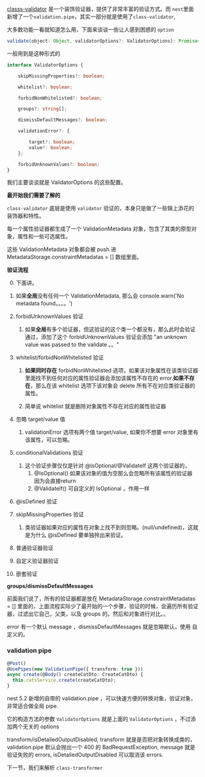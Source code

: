 [classs-validator](https://github.com/typestack/class-validator) 是一个装饰验证器，提供了非常丰富的验证方式。而 `nest`里面新增了一个`validation.pipe`，其实一部分就是使用了`class-validator`,

大多数功能一看就知道怎么用，下面来谈谈一些让人感到困惑的 `option`

```typescript
validate(object: Object, validatorOptions?: ValidatorOptions): Promise<ValidationError[]>;
```

一般用到是这种形式的

```typescript
interface ValidatorOptions {

    skipMissingProperties?: boolean;

    whitelist?: boolean;

    forbidNonWhitelisted?: boolean;

    groups?: string[];

    dismissDefaultMessages?: boolean;

    validationError?: {

        target?: boolean;
        value?: boolean;
    };

    forbidUnknownValues?: boolean;
}
```

我们主要谈谈就是 ValidatorOptions 的这些配置。



**最开始我们需要了解的**

`class-validator` 底层是使用 `validator` 验证的，本身只是做了一些锦上添花的装饰器和特性。

每一个属性验证器都生成了一个 ValidationMetadata 对象，包含了其类的原型对象，属性和一些可选属性。

这些 ValidationMetadata 对象都会被 push 进 MetadataStorage.constraintMetadatas = [] 数组里面。

**验证流程**

0.  下面讲。

1. 如果**全局**没有任何一个 ValidationMetadata, 那么会 console.warn('No metadata found。。。。')

2. forbidUnknownValues 验证

      1. 如果**全局**有多个验证器，但这验证的这个类一个都没有，那么此时会验证通过，添加了这个 forbidUnknownValues 验证会添加  "an unknown value was passed to the validate 。。"

3. whitelist/forbidNonWhitelisted 验证

   1. **如果同时存在** forbidNonWhitelisted 选项，如果该对象属性在该类验证器里面找不到任何对应的属性验证器会添加该属性不存在的 error.**如果不存在**，那么在该 whitelist 选项下该对象会 delete 所有不在对应类验证器的属性。

   2. 简单说 whitelist 就是删除对象属性不存在对应的属性验证器

4. 忽略 target/value 值

      1. validationError 选项有两个值 target/value, 如果你不想要 error 对象里有该属性，可以忽略。

5. conditionalValidations 验证

      1. 这个验证步骤仅仅是针对 @IsOptional/@ValidateIf 这两个验证器的，
            1. @IsOptional()  如果该对象的值为空那么会忽略所有该属性的验证器 因为会直接return
            2. @ValidateIf() 可自定义的 IsOptional ，作用一样

6. @isDefined 验证

7. skipMissingProperties 验证

      1. 类验证器如果对应的属性在对象上找不到则忽略。(null/undefined)，这就是为什么 @isDefined 要单独拎出来验证。

8. 普通验证器验证

9. 自定义验证器验证

10. 嵌套验证


**groups/dismissDefaultMessages**

前面我们说了，所有的验证器都是放在 MetadataStorage.constraintMetadatas = [] 里面的，上面流程实际少了最开始的一个步骤，验证的时候，会遍历所有验证器，过滤出它自己，父类，以及 groups 的。然后和对象进行对比。。

error 有一个默认 message ，dismissDefaultMessages 就是忽略默认，使用 自定义的。



### validation pipe

```typescript
@Post()
@UsePipes(new ValidationPipe({ transform: true }))
async create(@Body() createCatDto: CreateCatDto) {
  this.catsService.create(createCatDto);
}
```

nest 5.2 新增的自带的 validation.pipe ，可以快速方便的转换对象，验证对象，非常适合做全局 pipe.

它的构造方法的参数 `ValidatorOptions` 就是上面的 `ValidatorOptions` ，不过添加两个无关的 options

transform/isDetailedOutputDisabled,  transform 就是是否把对象转换成类的，validation.pipe 默认会抛出一个 400 的 BadRequestException, message 就是验证失败的 errors, isDetailedOutputDisabled 可以取消该 errors.

下一节，我们来解析 `class-transformer`